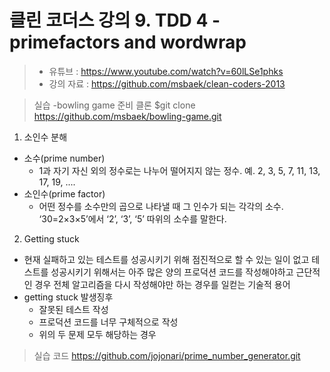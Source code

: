 클린 코더스 강의 9. TDD 4 - primefactors and wordwrap
=============================

> * 유튜브 : https://www.youtube.com/watch?v=60lLSe1phks
> * 강의 자료 : https://github.com/msbaek/clean-coders-2013

> 실습 -bowling game
> 준비
> 클론
> $git clone https://github.com/msbaek/bowling-game.git

1. 소인수 분해
  * 소수(prime number)
    - 1과 자기 자신 외의 정수로는 나누어 떨어지지 않는 정수. 예. 2, 3, 5, 7, 11, 13, 17, 19, ....
  * 소인수(prime factor)
    - 어떤 정수를 소수만의 곱으로 나타낼 때 그 인수가 되는 각각의 소수. ‘30=2×3×5’에서 ‘2’, ‘3’, ‘5’ 따위의 소수를 말한다.

2. Getting stuck
  * 현재 실패하고 있는 테스트를 성공시키기 위해 점진적으로 할 수 있는 일이 없고 테스트를 성공시키기 위해서는 아주 많은 양의 프로덕션 코드를 작성해야하고 근단적인 경우 전체 알고리즘을 다시 작성해야만 하는 경우를 일컫는 기술적 용어
  * getting stuck 발생징후
    - 잘못된 테스트 작성
    - 프로덕션 코드를 너무 구체적으로 작성
    - 위의 두 문제 모두 해당하는 경우
    

> 실습 코드
> https://github.com/jojonari/prime_number_generator.git
